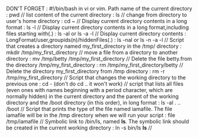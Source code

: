 DON'T FORGET : #!/bin/bash in vi or vim.
Path name of the current directory : pwd //
list content of the current directory : ls //
change from directory to user's home directory : cd ~ //
Display current directory contents in a long format : ls -l //
Display current directory contents in a long format,including files starting with(.) : ls -al or ls -a -l //
Display current directory contents : LongFormat/user,groupids(n)/hiddenFiles(.) : ls -nal or ls -n -a -l //
Script that creates a directory named my_first_directory in the /tmp/ directory : mkdir /tmp/my_first_directory //
move a file from a directory to another directory : mv /tmp/betty /tmp/my_first_directory //
Delete the file betty.from the directory /tmp/my_first_directory : rm /tmp/my_first_directory/betty //
Delete the directory my_first_directory from /tmp directory : rm -r /tmp/my_first_directory //
Script that changes the working directory to the previous one : cd - (don't do cd .. it won't work) //
script that lists all files (even ones with names beginning with a period character, which are normally hidden) in the current directory and the parent of the working directory and the /boot directory (in this order), in long format : ls -al . .. /boot //
Script that prints the type of the file named iamafile. The file iamafile will be in the /tmp directory when we will run your script : file /tmp/iamafile //
Symbolic link to /bin/ls, named __ls__. The symbolic link should be created in the current working directory : ln -s bin/ls __ls__ //

